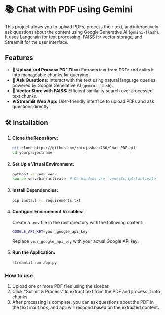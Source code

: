 # 📚 Chat with PDF using Gemini

This project allows you to upload PDFs, process their text, and interactively ask questions about the content using Google Generative AI (`gemini-flash`). It uses Langchain for text processing, FAISS for vector storage, and Streamlit for the user interface.

## Features
- **📄 Upload and Process PDF Files:** Extracts text from PDFs and splits it into manageable chunks for querying.
- **🤖 Ask Questions:** Interact with the text using natural language queries powered by Google Generative AI (`gemini-flash`).
- **🧠 Vector Store with FAISS:** Efficient similarity search over processed text chunks.
- **🔥 Streamlit Web App:** User-friendly interface to upload PDFs and ask questions directly.

## 🛠️ Installation
1. #### Clone the Repository:

    ```bash
    git clone https://github.com/rutujashaha786/Chat_PDF.git
    cd yourprojectname
    ```
2. #### Set Up a Virtual Environment:

    ```bash
    python3 -m venv venv
    source venv/bin/activate  # On Windows use `venv\Scripts\activate`
    ```

3. #### Install Dependencies:

    ```bash
    pip install -r requirements.txt
    ```

4. #### Configure Environment Variables:

    Create a `.env` file in the root directory with the following content:

    ```bash
    GOOGLE_API_KEY=your_google_api_key
    ```
    Replace `your_google_api_key` with your actual Google API key.

5. #### Run the Application:

    ```bash
    streamlit run app.py
    ```

### How to use:
1. Upload one or more PDF files using the sidebar.
2. Click "Submit & Process" to extract text from the PDF and process it into chunks.
3. After processing is complete, you can ask questions about the PDF in the text input box, and app will respond based on the extracted content.